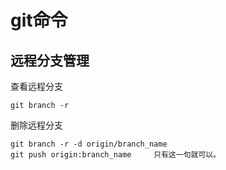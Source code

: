 # git命令
## 远程分支管理
查看远程分支
```
git branch -r
```
删除远程分支
```
git branch -r -d origin/branch_name
git push origin:branch_name		只有这一句就可以。
```

